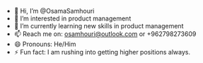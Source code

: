 - 👋 Hi, I’m @OsamaSamhouri
- 👀 I’m interested in product management
- 🌱 I’m currently learning new skills in product management
- 📫 Reach me on: osamhouri@outlook.com or +962798273609
- 😄 Pronouns: He/Him
- ⚡ Fun fact: I am rushing into getting higher positions always.

<!---
OsamaSamhouri/OsamaSamhouri is a ✨ special ✨ repository because its `README.md` (this file) appears on your GitHub profile.
You can click the Preview link to take a look at your changes.
--->
